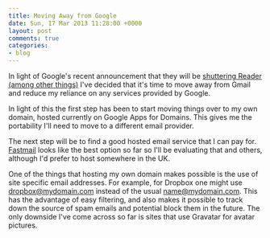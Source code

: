 ```yaml
---
title: Moving Away from Google
date: Sun, 17 Mar 2013 11:28:00 +0000
layout: post
comments: true
categories:
- blog
---
```


In light of Google's recent announcement that they will be [shuttering Reader (among other things)](http://googleblog.blogspot.co.uk/2013/03/a-second-spring-of-cleaning.html) I've decided that it's time to move away from Gmail and reduce my reliance on any services provided by Google.

<!--more-->

In light of this the first step has been to start moving things over to my own domain, hosted currently on Google Apps for Domains. This gives me the portability I'll need to move to a different email provider.

The next step will be to find a good hosted email service that I can pay for. [Fastmail](http://fastmail.fm) looks like the best option so far so I'll be evaluating that and others, although I'd prefer to host somewhere in the UK.

One of the things that hosting my own domain makes possible is the use of site specific email addresses. For example, for Dropbox one might use dropbox@mydomain.com instead of the usual name@mydomain.com. This has the advantage of easy filtering, and also makes it possible to track down the source of spam emails and potential block them in the future. The only downside I've come across so far is sites that use Gravatar for avatar pictures.



